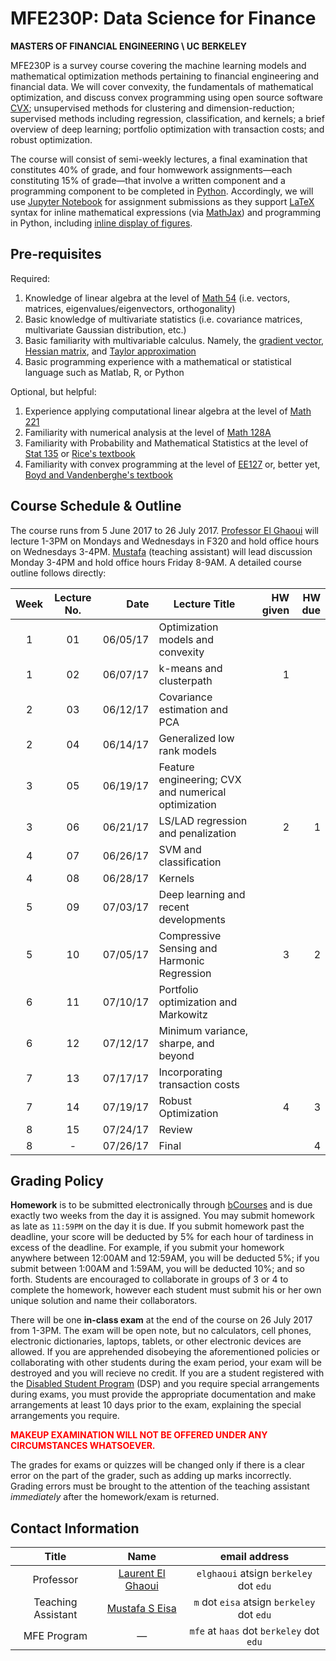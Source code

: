 # MFE230P: Data Science for Finance
**MASTERS OF FINANCIAL ENGINEERING \ UC BERKELEY**

MFE230P is a survey course covering the machine learning models and mathematical optimization methods pertaining to financial engineering and financial data. We will cover convexity, the fundamentals of mathematical optimization, and discuss convex programming using open source software [CVX](http://cvxr.com); unsupervised methods for clustering and dimension-reduction; supervised methods including regression, classification, and kernels; a brief overview of deep learning; portfolio optimization with transaction costs; and robust optimization.

The course will consist of semi-weekly lectures, a final examination that constitutes 40% of grade, and four homwework assignments—each constituting 15% of grade—that involve a written component and a programming component to be completed in [Python](https://www.python.org). Accordingly, we will use [Jupyter Notebook](http://jupyter.org) for assignment submissions as they support [LaTeX](https://www.latex-project.org) syntax for inline mathematical expressions (via [MathJax](https://www.mathjax.org)) and programming in Python, including [inline display of figures](http://jupyter-notebook.readthedocs.io/en/latest/notebook.html#plotting).

## Pre-requisites

Required:

1. Knowledge of linear algebra at the level of [Math 54](https://math.berkeley.edu/courses/choosing/lowerdivcourses/math54) (i.e. vectors, matrices, eigenvalues/eigenvectors, orthogonality)
2. Basic knowledge of multivariate statistics (i.e. covariance matrices, multivariate Gaussian distribution, etc.)
3. Basic familiarity with multivariable calculus. Namely, the [gradient vector](https://en.wikipedia.org/wiki/Gradient#Gradient_as_a_derivative), [Hessian matrix](https://en.wikipedia.org/wiki/Hessian_matrix), and [Taylor approximation](https://en.wikipedia.org/wiki/Taylor_series)
4. Basic programming experience with a mathematical or statistical language such as Matlab, R, or Python

Optional, but helpful:

1. Experience applying computational linear algebra at the level of [Math 221](https://people.eecs.berkeley.edu/~demmel/ma221_Spr16/)
2. Familiarity with numerical analysis at the level of [Math 128A](http://persson.berkeley.edu/128A/)
3. Familiarity with Probability and Mathematical Statistics at the level of [Stat 135](www.stat.berkeley.edu/~rice/Stat135/) or [Rice's textbook](https://www.amazon.com/Mathematical-Statistics-Analysis-Available-Enhanced/dp/0534399428)
4. Familiarity with convex programming at the level of [EE127](https://people.eecs.berkeley.edu/~elghaoui/Teaching/EE127/) or, better yet, [Boyd and Vandenberghe's textbook](http://stanford.edu/~boyd/cvxbook/)

## Course Schedule & Outline

The course runs from 5 June 2017 to 26 July 2017. [Professor El Ghaoui](http://www.eecs.berkeley.edu/~elghaoui/) will lecture 1-3PM on Mondays and Wednesdays in F320 and hold office hours on Wednesdays 3-4PM. [Mustafa](https://mustafaseisa.com) (teaching assistant) will lead discussion Monday 3-4PM and hold office hours Friday 8-9AM. A detailed course outline follows directly:

Week | 	Lecture No. | Date | Lecture Title | HW given |	HW due
:---: | :---: | ---: | --- | ---: |	---:
1 | 01 | 06/05/17 | Optimization models and convexity | |	
1 |	02 | 06/07/17 | k-means and clusterpath | 1 |
2 |	03 | 06/12/17 | Covariance estimation and PCA | |
2 |	04 | 06/14/17 | Generalized low rank models | |
3 |	05 | 06/19/17 | Feature engineering; CVX and numerical optimization
3 |	06 | 06/21/17 | LS/LAD regression and penalization | 2 | 1
4 |	07 | 06/26/17 | SVM and classification | |
4 |	08 | 06/28/17 | Kernels | |
5 |	09 | 07/03/17 | Deep learning and recent developments | |
5 | 10 | 07/05/17 | Compressive Sensing and Harmonic Regression | 3 | 2
6 |	11 | 07/10/17 |	Portfolio optimization and Markowitz | |	
6 | 12 | 07/12/17 |	Minimum variance, sharpe, and beyond | |	
7 |	13 | 07/17/17 | Incorporating transaction costs | |
7 | 14 | 07/19/17 | Robust Optimization	| 4	| 3
8 | 15 | 07/24/17 | Review | |
8 |  - | 07/26/17 | Final |  | 4

## Grading Policy

**Homework** is to be submitted electronically through [bCourses](https://bcourses.berkeley.edu) and is due exactly two weeks from the day it is assigned. You may submit homework as late as `11:59PM` on the day it is due. If you submit homework past the deadline, your score will be deducted by 5% for each hour of tardiness in excess of the deadline. For example, if you submit your homework anywhere between 12:00AM and 12:59AM, you will be deducted 5%; if you submit between 1:00AM and 1:59AM, you will be deducted 10%; and so forth. Students are encouraged to collaborate in groups of 3 or 4 to complete the homework, however each student must submit his or her own unique solution and name their collaborators.

There will be one **in-class exam** at the end of the course on 26 July 2017 from 1-3PM. The exam will be open note, but no calculators, cell phones, electronic dictionaries, laptops, tablets, or other electronic devices are allowed. If you are apprehended disobeying the aforementioned policies or collaborating with other students during the exam period, your exam will be destroyed and you will recieve no credit. If you are a student registered with the [Disabled Student Program](http://dsp.berkeley.edu) (DSP) and you require special arrangements during exams, you must provide the appropriate documentation and make arrangements at least 10 days prior to the exam, explaining the special arrangements you require.

<span style="color:red">**MAKEUP EXAMINATION WILL NOT BE OFFERED UNDER ANY CIRCUMSTANCES WHATSOEVER.**</span>

The grades for exams or quizzes will be changed only if there is a clear error on the part of the grader, such as adding up marks incorrectly. Grading errors must be brought to the attention of the teaching assistant _immediately_ after the homework/exam is returned.

## Contact Information

Title | Name | email address
:---: | :---: | :---:
Professor | [Laurent El Ghaoui](http://www.eecs.berkeley.edu/~elghaoui/) | `elghaoui` atsign `berkeley` dot `edu`
Teaching Assistant | [Mustafa S Eisa](http://mustafaseisa.com/) | `m` dot `eisa` atsign `berkeley` dot `edu`
MFE Program | — | `mfe` at `haas` dot `berkeley` dot `edu`